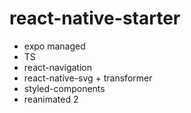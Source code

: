 # react-native-starter

- expo managed
- TS
- react-navigation
- react-native-svg + transformer
- styled-components
- reanimated 2
